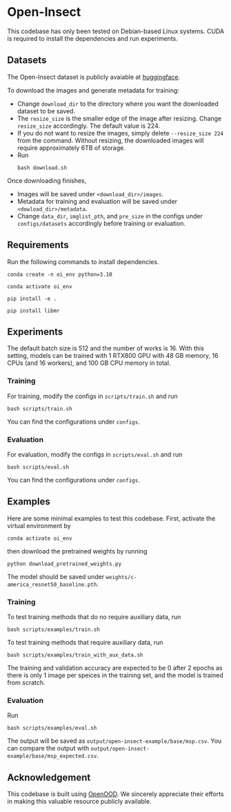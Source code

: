 # Open-Insect

This codebase has only been tested on Debian-based Linux systems. CUDA is required to install the dependencies and run experiments.  

## Datasets

The Open-Insect dataset is publicly avaiable at [huggingface](https://huggingface.co/datasets/anonymous987654356789/open-insect).


To download the images and generate metadata for training:

- Change `download_dir` to the directory where you want the downloaded dataset to be saved.
- The `resize_size` is the smaller edge of the image after resizing. Change `resize_size` accordingly. The default value is 224. 
- If you do not want to resize the images, simply delete `--resize_size 224` from the command. Without resizing, the downloaded images will require approximately 6TB of storage.
- Run 
    ```
    bash download.sh
    ```

Once downloading finishes, 
- Images will be saved under `<download_dir>/images`.
- Metadata for training and evaluation will be saved under `<dowload_dir>/metadata`. 
- Change `data_dir`, `imglist_pth`, and `pre_size` in the configs under `configs/datasets` accordingly before training or evaluation.


## Requirements


Run the following commands to install dependencies.

```
conda create -n oi_env python=3.10

conda activate oi_env

pip install -e .

pip install libmr
```

## Experiments
The default batch size is 512 and the number of works is 16. With this setting, models can be trained with 1 RTX800 GPU with 48 GB memory, 16 CPUs (and 16 workers), and 100 GB CPU memory in total. 

### Training
For training, modify the configs in `scripts/train.sh` and run 

```
bash scripts/train.sh
```
You can find the configurations under `configs`.



### Evaluation

For evaluation, modify the configs in `scripts/eval.sh` and run 

```
bash scripts/eval.sh
```
You can find the configurations under `configs`.


## Examples
Here are some minimal examples to test this codebase. First, activate the virtual environment by

```
conda activate oi_env
```
then download the pretrained weights by running

```
python download_pretrained_weights.py
```

The model should be saved under `weights/c-america_resnet50_baseline.pth`.

### Training

To test training methods that do no require auxiliary data, run 
```
bash scripts/examples/train.sh
```

To test training methods that require auxiliary data, run 
```
bash scripts/examples/train_with_aux_data.sh
```

The training and validation accuracy are expected to be 0 after 2 epochs as there is only 1 image per speices in the training set, and the model is trained from scratch.


### Evaluation
Run 
```
bash scripts/examples/eval.sh
```
The output will be saved as `output/open-insect-example/base/msp.csv`. You can compare the output with `output/open-insect-example/base/msp_expected.csv`.

## Acknowledgement

This codebase is built using [OpenOOD](https://github.com/Jingkang50/OpenOOD/tree/main). We sincerely appreciate their efforts in making this valuable resource publicly available.